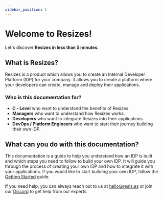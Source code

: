 ```yaml
---
sidebar_position: 1
---
```


# Welcome to Resizes!

Let's discover **Resizes in less than 5 minutes**.

## What is Resizes?

Resizes is a product which allows you to create an Internal Developer Platform (IDP) for your company. It allows you to create a platform where your developers can create, manage and deploy their applications.

### Who is this documentation for?

- **C - Level** who want to understand the benefits of Resizes.
- **Managers** who want to understand how Resizes works.
- **Developers** who want to integrate Resizes into their applications.
- **DevOps / Platform Engineers** who want to start their journey building their own IDP.

## What can you do with this documentation?

This documentation is a guide to help you understand how an IDP is built and which steps you need to follow to build your own IDP. It will guide you through the process of creating your own IDP and how to integrate it with your applications. If you would like to start building your own IDP, follow the [Getting Started](/docs/category/getting-started) guide.

If you need help, you can always reach out to us at [hello@resiz.es](mailto:hello@resiz.es) or join our [Discord](https://discord.gg/m249dBJw) to get help from our experts.
